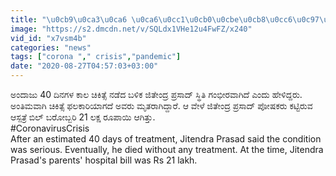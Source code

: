 ```yaml
---
title: "\u0cb9\u0ca3\u0ca6 \u0ca6\u0cc1\u0cb0\u0cbe\u0cb8\u0cc6\u0c97\u0cc6 \u0c9c\u0cc0\u0cb5 \u0ca4\u0cc6\u0c97\u0cc6\u0ca6 pvt hospital Oneindia Kannada"
image: "https://s2.dmcdn.net/v/SQLdx1VHe12u4FwFZ/x240"
vid_id: "x7vsm4b"
categories: "news"
tags: ["corona "," crisis","pandemic"]
date: "2020-08-27T04:57:03+03:00"
---
```

ಅಂದಾಜು 40 ದಿನಗಳ ಕಾಲ ಚಿಕಿತ್ಸೆ ನಡೆದ ಬಳಿಕ ಜಿತೇಂದ್ರ ಪ್ರಸಾದ್‌ ಸ್ಥಿತಿ ಗಂಭೀರವಾಗಿದೆ ಎಂದು ಹೇಳಿದ್ದರು. ಅಂತಿಮವಾಗಿ ಚಿಕಿತ್ಸೆ ಫಲಕಾರಿಯಾಗದೆ ಅವರು ಮೃತರಾಗಿದ್ದಾರೆ. ಆ ವೇಳೆ ಜಿತೇಂದ್ರ ಪ್ರಸಾದ್‌ ಪೋಷಕರು ಕಟ್ಟಿರುವ ಆಸ್ಪತ್ರೆ ಬಿಲ್ ಬರೋಬ್ಬರಿ 21 ಲಕ್ಷ ರೂಪಾಯಿ ಆಗಿತ್ತು.  <br>#CoronavirusCrisis  <br>After an estimated 40 days of treatment, Jitendra Prasad said the condition was serious.  Eventually, he died without any treatment.  At the time, Jitendra Prasad's parents' hospital bill was Rs 21 lakh.
